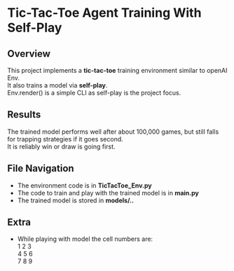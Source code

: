 # Tic-Tac-Toe Agent Training With Self-Play
## Overview
This project implements a **tic-tac-toe** training environment similar to openAI Env.<br>
It also trains a model via **self-play**.<br>
Env.render() is a simple CLI as self-play is the project focus.

## Results
The trained model performs well after about 100,000 games, but still falls for trapping strategies if it goes second.<br>
It is reliably win or draw is going first.

## File Navigation
- The environment code is in **TicTacToe_Env.py**<br>
- The code to train and play with the trained model is in **main.py**
- The trained model is stored in **models/..**

## Extra
- While playing with model the cell numbers are:<br>
1 2 3<br>
4 5 6<br>
7 8 9